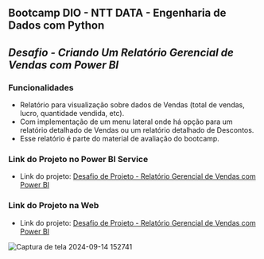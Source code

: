 ## Bootcamp DIO - NTT DATA - Engenharia de Dados com Python

## *Desafio - Criando Um Relatório Gerencial de Vendas com Power BI*


### Funcionalidades

- Relatório para visualização sobre dados de Vendas (total de vendas, lucro, quantidade vendida, etc).
- Com implementação de um menu lateral onde há opção para um relatório detalhado de Vendas ou um relatório detalhado de Descontos.
- Esse relatório é parte do material de avaliação do bootcamp.

### Link do Projeto no Power BI Service

- Link do projeto: [Desafio de Proieto - Relatório Gerencial de Vendas com Power BI](https://app.powerbi.com/groups/me/reports/275f1a38-ff57-40dc-912a-f1b6a9e0d0ee/ReportSection?experience=power-bi)


### Link do Projeto na Web

- Link do projeto: [Desafio de Proieto - Relatório Gerencial de Vendas com Power BI](https://app.powerbi.com/view?r=eyJrIjoiZmJhYjNjMjItYTcyNy00NTc2LWE3ODAtOTMwMjBmNjQxMDZmIiwidCI6ImE5YzdhODU4LWZiODctNDI0MS1hNWFlLWVkYmZiZTQzMTI1MyJ9)


  
![Captura de tela 2024-09-14 152741](https://github.com/user-attachments/assets/6e18635d-eab9-46b7-b92a-0872404fd8fb)
